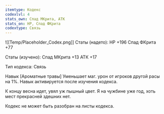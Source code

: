 ```yaml
---
itemtype: Кодекс
codexlvl: 4
stats_own: Спад МКрита, АТК
stats_on: HP, Спад ФКрита
codextype: Связь
---
```

![[Temp/Placeholder_Codex.png]]
Статы (надето):
HP +196
Спад ФКрита +77

Статы (изучено):
Спад МКрита +13
АТК +17

Тип кодекса: Связь


Навык
[Ароматные травы]
Уменьшает маг. урон от игроков другой расы на 1%. Навык активируется после изучения кодекса.

К концу весна идет, увял уж пышный цвет. Я на чужбине уже год, хоть мест прекрасней здешних нет.

Кодекс не может быть разобран на листы кодекса.
